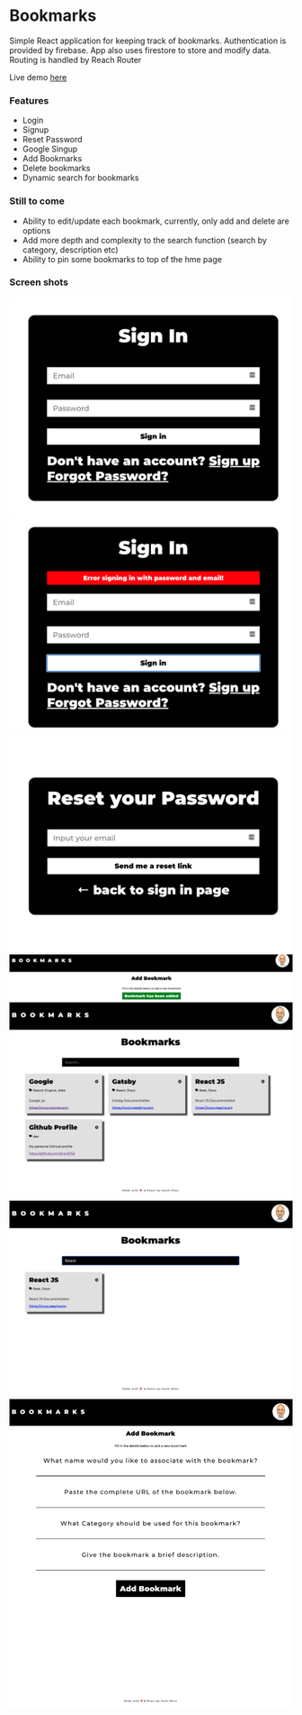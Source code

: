 # Bookmarks

Simple React application for keeping track of bookmarks. Authentication is provided by firebase. App also uses firestore to store and modify data. Routing is handled by Reach Router

Live demo [here](https://bookmarks.asamshan.dev)

### Features

- Login
- Signup
- Reset Password
- Google Singup
- Add Bookmarks
- Delete bookmarks
- Dynamic search for bookmarks

### Still to come

- Ability to edit/update each bookmark, currently, only add and delete are options
- Add more depth and complexity to the search function (search by category, description etc)
- Ability to pin some bookmarks to top of the hme page

### Screen shots

![auth screen](./src/images/authScreen1.png)
![auth screen](./src/images/authScreen2.png)
![auth screen](./src/images/authScreen3.png)
![auth success](./src/images/mainScreen.png)
![bookmark grid](./src/images/bookmarkGrid.png)
![bookmark search](./src/images/bookmarkSearch.png)
![add bookmark](./src/images/addBookmark.png)
